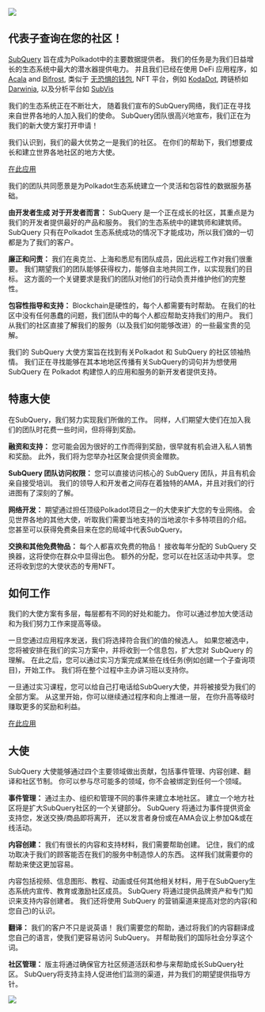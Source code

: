 ![](https://miro.medium.com/max/1400/1*EC5wwTuoB6UK_EESGd8X8w.png)

## 代表子查询在您的社区！

[SubQuery](https://subquery.network/) 旨在成为Polkadot中的主要数据提供者。 我们的任务是为我们日益增长的生态系统中最大的潜水器提供电力。 并且我们已经在使用 DeFi 应用程序，如 [Acala](https://acala.network/) and [Bifrost](https://bifrost.finance/), 类似于 [无恐惧的钱包](https://fearlesswallet.io/), NFT 平台，例如 [KodaDot](https://kodadot.xyz/), 跨链桥如 [Darwinia](https://explorer.subquery.network/subquery/darwinia-network/darwinia), 以及分析平台如 [SubVis](https://subvis.io/)

我们的生态系统正在不断壮大， 随着我们宣布的SubQuery网络，我们正在寻找来自世界各地的人加入我们的使命。 SubQuery团队很高兴地宣布，我们正在为我们的新大使方案打开申请！

我们认识到，我们的最大优势之一是我们的社区。 在你们的帮助下，我们想要成长和建立世界各地社区的地方大使。

[在此应用](https://forms.gle/GXBbJ6LDpNfM2v1X6)

我们的团队共同愿景是为Polkadot生态系统建立一个灵活和包容性的数据服务基础。

**由开发者生成 对于开发者而言：** SubQuery 是一个正在成长的社区，其重点是为我们的开发者提供最好的产品和服务。 我们的生态系统中的建筑师和建筑师。 SubQuery 只有在Polkadot 生态系统成功的情况下才能成功，所以我们做的一切都是为了我们的客户。

**廉正和问责：** 我们在奥克兰、上海和悉尼有团队成员，因此远程工作对我们很重要。 我们期望我们的团队能够获得权力，能够自主地共同工作，以实现我们的目标。 这方面的一个关键要求是我们的团队对他们的行动负责并维护他们的完整性。

**包容性指导和支持：** Blockchain是硬性的，每个人都需要有时帮助。 在我们的社区中没有任何愚蠢的问题，我们团队中的每个人都应帮助支持我们的用户。 我们从我们的社区直接了解我们的服务（以及我们如何能够改进）的一些最宝贵的见解。

我们的 SubQuery 大使方案旨在找到有关Polkadot 和 SubQuery 的社区领袖热情。 我们正在寻找能够在其本地地区传播有关SubQuery的词句并为想使用 SubQuery 在 Polkadot 构建惊人的应用和服务的新开发者提供支持。

## 特惠大使

在SubQuery，我们努力实现我们所做的工作。 同样，人们期望大使们在加入我们的团队时花费一些时间，但将得到奖励。

**融资和支持：** 您可能会因为很好的工作而得到奖励，很早就有机会进入私人销售和奖励。 此外，我们将为您举办社区聚会提供资金赠款。

**SubQuery 团队访问权限：** 您可以直接访问核心的 SubQuery 团队，并且有机会亲自接受培训。 我们的领导人和开发者之间存在着独特的AMA，并且对我们的行进图有了深刻的了解。

**网络开发：** 期望通过担任顶级Polkadot项目之一的大使来扩大您的专业网络。 会见世界各地的其他大使，听取我们需要当地支持的当地波尔卡多特项目的介绍。 您甚至可以获得免费条目来在您的局域中代表SubQuery。

**交换和其他免费物品：** 每个人都喜欢免费的物品！ 接收每年分配的 SubQuery 交换器，这将使你在群众中显得出色。 额外的分配，您可以在社区活动中共享。 您还将收到您的大使状态的专用NFT。

## 如何工作

我们的大使方案有多层，每层都有不同的好处和能力。 你可以通过参加大使活动和为我们努力工作来提高等级。

一旦您通过应用程序发送，我们将选择符合我们的值的候选人。 如果您被选中，您将被安排在我们的实习方案中，并将收到一个信息包，扩大您对 SubQuery 的理解。 在此之后，您可以通过实习方案完成某些在线任务(例如创建一个子查询项目)，开始工作。 我们将在整个过程中主办讲习班以支持你。

一旦通过实习课程，您可以给自己打电话给SubQuery大使，并将被接受为我们的全部方案。 从这里开始，你可以继续通过程序和向上推进一层， 在你升高等级时赚取更多的奖励和利益。

[在此应用](https://forms.gle/GXBbJ6LDpNfM2v1X6)

## 大使

SubQuery 大使能够通过四个主要领域做出贡献，包括事件管理、内容创建、翻译和社区节制。 你可以参与尽可能多的领域，你不会被绑定到任何一个领域。

**事件管理：** 通过主办、组织和管理不同的事件来建立本地社区。 建立一个地方社区将是扩大SubQuery社区的一个关键部分。 SubQuery 将通过为事件提供资金支持您，发送交换/商品即将离开， 还以发言者身份或在AMA会议上参加Q&或在线活动。

**内容创建：** 我们有很长的内容和支持材料，我们需要帮助创建。 记住，我们的成功取决于我们的顾客能否在我们的服务中制造惊人的东西。 这样我们就需要你的帮助来使这更加容易。

内容包括视频、信息图形、教程、动画或任何其他相关材料，用于在SubQuery生态系统内宣传、教育或激励社区成员。 SubQuery 将通过提供品牌资产和专门知识来支持内容创建者。 我们还将使用 SubQuery 的营销渠道来提高对您的内容(和您自己)的认识。

**翻译：** 我们的客户不只是说英语！ 我们需要您的帮助，通过将我们的内容翻译成您自己的语言，使我们更容易访问 SubQuery。 并帮助我们的国际社会分享这个词。

**社区管理：** 版主将通过确保官方社区频道活跃和参与来帮助成长SubQuery社区。 SubQuery将支持主持人促进他们监测的渠道，并为我们的期望提供指导方针。

![](https://miro.medium.com/max/1400/1*xj6_UL1ZWYzlLmlVk25JzQ.png)